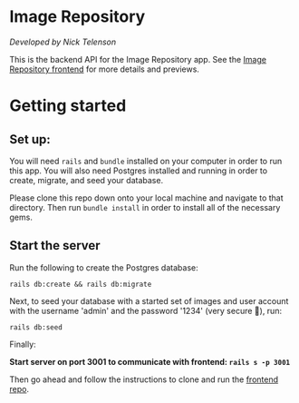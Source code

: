 # Image Repository

_Developed by Nick Telenson_

This is the backend API for the Image Repository app. See the [Image Repository frontend](https://github.com/ntel-91/image-repository-client) for more details and previews.

# Getting started

## Set up:

You will need `rails` and `bundle` installed on your computer in order to run this app. You will also need Postgres installed and running in order to create, migrate, and seed your database.

Please clone this repo down onto your local machine and navigate to that directory. Then run `bundle install` in order to install all of the necessary gems.

<!-- ### JWT Secret

You'll need to create your own JWT secret to encode and decode the use authorization. In the root directory, create a `.env` file and add

```ruby
AUTH_SECRET='<secret-password>'
```
(_`<secret-password>`_ can be replaced with whatever you'd like) -->

## Start the server

<!-- Once you've created your `AUTH_SECRET` variable in the .env file -->
Run the following to create the Postgres database:

```rails db:create && rails db:migrate```

Next, to seed your database with a started set of images and user account with the username 'admin' and the password '1234' (very secure 🔐), run: 

```rails db:seed``` 

Finally:

**Start server on port 3001 to communicate with frontend: `rails s -p 3001`**

Then go ahead and follow the instructions to clone and run the [frontend repo](https://github.com/ntel-91/image-repository-client). 
